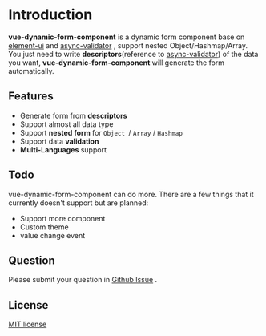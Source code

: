 # Introduction

**vue-dynamic-form-component** is a dynamic form component base on [element-ui](https://element.faas.ele.me/#/zh-CN) and [async-validator](https://github.com/yiminghe/async-validator) , support nested Object/Hashmap/Array. You just need to write **descriptors**(reference to [async-validator](https://github.com/yiminghe/async-validator)) of the data you want, **vue-dynamic-form-component** will generate the form automatically.

## Features

- Generate form from **descriptors**
- Support almost all data type
- Support **nested form** for `Object `/ `Array` / `Hashmap` 
- Support data **validation**
- **Multi-Languages** support

## Todo

vue-dynamic-form-component can do more. There are a few things that it currently doesn't support but are planned:

- Support more component
- Custom theme
- value change event

## Question

Please submit your question in [Github Issue](https://github.com/chenquincy/vue-dynamic-form-component/issues) .

## License

[MIT license](https://tldrlegal.com/license/mit-license)

